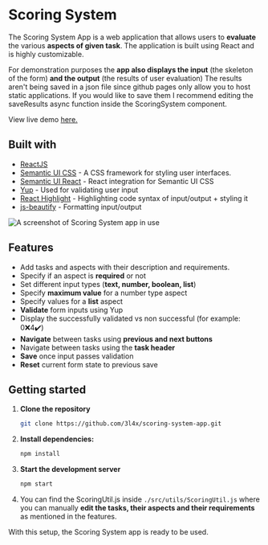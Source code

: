 
# Scoring System

The Scoring System App is a web application that allows users to **evaluate** the various **aspects of given task**. The application is built using React and is highly customizable.

For demonstration purposes the **app also displays the input** (the skeleton of the form) **and the output** (the results of user evaluation) The results aren't being saved in a json file since github pages only allow you to host static applications. If you would like to save them I recommend editing the saveResults async function inside the ScoringSystem component.

View live demo [here.](https://3l4x.github.io/scoring-system-app/)

## Built with
- [ReactJS](https://reactjs.org)
- [Semantic UI CSS](https://github.com/Semantic-Org/Semantic-UI-CSS) - A CSS framework for styling user interfaces.
- [Semantic UI React](https://github.com/Semantic-Org/Semantic-UI-React) - React integration for Semantic UI CSS
- [Yup](https://github.com/jquense/yup) - Used for validating user input
- [React Highlight](https://github.com/conorhastings/react-highlight) - Highlighting code syntax of input/output + styling it
- [js-beautify](https://github.com/beautify-web/js-beautify) - Formatting input/output


![ A screenshot of Scoring System app in use](https://i.imgur.com/fYugzaS.png)
## Features
-   Add tasks and aspects with their description and requirements.
-   Specify if an aspect is **required** or not
-   Set different input types (**text, number, boolean, list**) 
-   Specify **maximum value** for a number type aspect
-   Specify values for a **list** aspect
-   **Validate** form inputs using Yup
-   Display the successfully validated vs non successful (for example: 0❌4✔️)
-   **Navigate** between tasks using **previous and next buttons**
-   Navigate between tasks using the **task header**
-   **Save** once input passes validation
- **Reset** current form state to previous save

## Getting started

 1. **Clone the repository**
	```bash
	git clone https://github.com/3l4x/scoring-system-app.git
	```

 2. **Install dependencies:**
	```bash
	npm install
	```

 3. **Start the development server**
	```bash
	npm start
	```
 4. You can find the ScoringUtil.js inside ```./src/utils/ScoringUtil.js``` where you can manually **edit the tasks, their aspects and their requirements** as mentioned in the features.

With this setup, the Scoring System app is ready to be used.